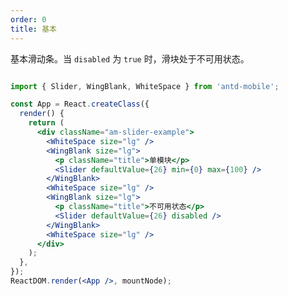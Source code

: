 ```yaml
---
order: 0
title: 基本
---
```



基本滑动条。当 `disabled` 为 `true` 时，滑块处于不可用状态。



```jsx

import { Slider, WingBlank, WhiteSpace } from 'antd-mobile';

const App = React.createClass({
  render() {
    return (
      <div className="am-slider-example">
        <WhiteSpace size="lg" />
        <WingBlank size="lg">
          <p className="title">单模块</p>
          <Slider defaultValue={26} min={0} max={100} />
        </WingBlank>
        <WhiteSpace size="lg" />
        <WingBlank size="lg">
          <p className="title">不可用状态</p>
          <Slider defaultValue={26} disabled />
        </WingBlank>
        <WhiteSpace size="lg" />
      </div>
    );
  },
});
ReactDOM.render(<App />, mountNode);
```

<style>
.demo-preview-item .am-slider-wrapper {
  margin-bottom: 30px;
}
.demo-preview-item .am-slider-example {
  overflow: hidden;
}
.am-wingblank.am-wingblank-lg {
  margin-bottom: 60px;
}
.demo-preview-item .am-slider-example .title {
  margin-bottom: 32px;
}
.demo-preview-item .am-slider-wrapper:last-child {
  margin-bottom: 20px;
}
</style>
